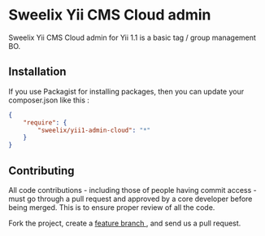 Sweelix Yii CMS Cloud admin
===========================

Sweelix Yii CMS Cloud admin for Yii 1.1 is a basic tag / group management BO.

Installation
------------

If you use Packagist for installing packages, then you can update your composer.json like this :

``` json
{
	"require": {
		"sweelix/yii1-admin-cloud": "*"
	}
}
```


Contributing
------------

All code contributions - including those of people having commit access -
must go through a pull request and approved by a core developer before being
merged. This is to ensure proper review of all the code.

Fork the project, create a [feature branch ](http://nvie.com/posts/a-successful-git-branching-model/), and send us a pull request.

